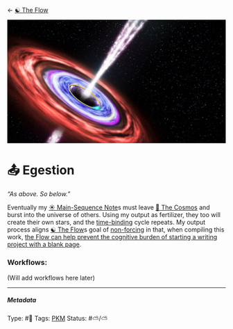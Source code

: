 \<- [☯️ The Flow]()

![5415BE5E-0F51-484E-8D65-50A858C99DA0.jpeg](%E2%9A%99%EF%B8%8F%20Tools/%F0%9F%93%B8%20Images/5415BE5E-0F51-484E-8D65-50A858C99DA0.jpeg)

# 📤 Egestion

*“As above. So below.”*

Eventually my [☀️ Main-Sequence Note](Main-Sequence%20Note)s must leave [🔮 The Cosmos](🔮%20The%20Cosmos/The%20Cosmos.md) and burst into the universe of others. Using my output as fertilizer, they too will create their own stars, and the [time-binding](Time-binding.md) cycle repeats. My output process aligns [☯️ The Flow](🔮%20The%20Cosmos/The%20Flow.md)s goal of [non-forcing](Non-forcing.md) in that, when compiling this work, [the Flow can help prevent the cognitive burden of starting a writing project with a blank page](The%20Flow%20can%20help%20prevent%20the%20cognitive%20burden%20of%20starting%20a%20writing%20project%20with%20a%20blank%20page.md). 

### Workflows:

(Will add workflows here later)

---

##### Metadata

Type: #🔵 
Tags: [PKM](PKM.md)
Status: #⛅️/⛅ 
